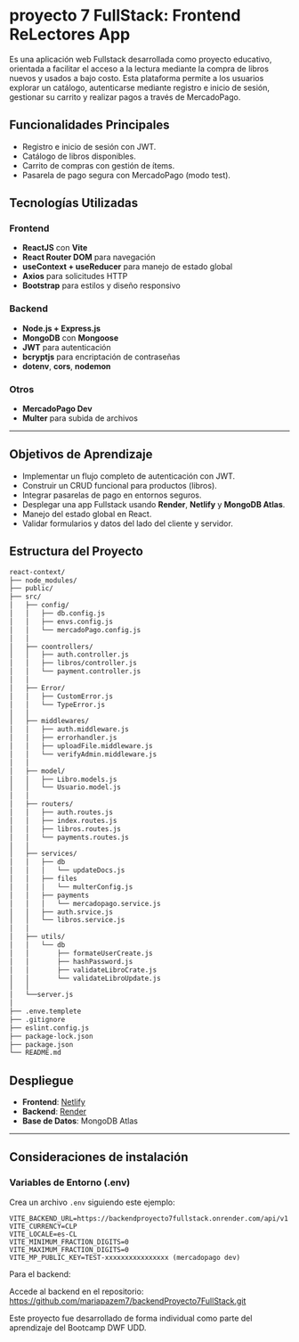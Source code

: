 # proyecto 7 FullStack: Frontend ReLectores App

Es una aplicación web Fullstack desarrollada como proyecto educativo, orientada a facilitar el acceso a la lectura mediante la compra de libros nuevos y usados a bajo costo. Esta plataforma permite a los usuarios explorar un catálogo, autenticarse mediante registro e inicio de sesión, gestionar su carrito y realizar pagos a través de MercadoPago.

## Funcionalidades Principales

-  Registro e inicio de sesión con JWT.
-  Catálogo de libros disponibles.
-  Carrito de compras con gestión de ítems.
-  Pasarela de pago segura con MercadoPago (modo test).

## Tecnologías Utilizadas

### Frontend
- **ReactJS** con **Vite**
- **React Router DOM** para navegación
- **useContext + useReducer** para manejo de estado global
- **Axios** para solicitudes HTTP
- **Bootstrap** para estilos y diseño responsivo

### Backend
- **Node.js + Express.js**
- **MongoDB** con **Mongoose**
- **JWT** para autenticación
- **bcryptjs** para encriptación de contraseñas
- **dotenv**, **cors**, **nodemon**

### Otros
- **MercadoPago Dev** 
- **Multer** para subida de archivos

---

## Objetivos de Aprendizaje

- Implementar un flujo completo de autenticación con JWT.
- Construir un CRUD funcional para productos (libros).
- Integrar pasarelas de pago en entornos seguros.
- Desplegar una app Fullstack usando **Render**, **Netlify** y **MongoDB Atlas**.
- Manejo del estado global en React.
- Validar formularios y datos del lado del cliente y servidor.
  
## Estructura del Proyecto

```bash
react-context/
├── node_modules/
├── public/
├── src/
│   ├── config/
│   │   ├── db.config.js
│   │   ├── envs.config.js
│   │   └── mercadoPago.config.js
│   │   
│   ├── coontrollers/
│   │   ├── auth.controller.js
│   │   ├── libros/controller.js
│   │   └── payment.controller.js
│   │   
│   ├── Error/
│   │   ├── CustomError.js
│   │   └── TypeError.js    
│   │   
│   ├── middlewares/ 
│   │   ├── auth.middleware.js
│   │   ├── errorhandler.js
│   │   ├── uploadFile.middleware.js
│   │   └── verifyAdmin.middleware.js
│   │
│   ├── model/
│   │   ├── Libro.models.js
│   │   └── Usuario.model.js
│   │
│   ├── routers/ 
│   │   ├── auth.routes.js
│   │   ├── index.routes.js
│   │   ├── libros.routes.js
│   │   └── payments.routes.js
│   │      
│   ├── services/
│   │   ├── db
│   │   │   └── updateDocs.js
│   │   ├── files
│   │   │   └── multerConfig.js
│   │   ├── payments
│   │   │   └── mercadopago.service.js
│   │   ├── auth.srvice.js
│   │   └── libros.service.js
│   │ 
│   ├── utils/
│   │   └── db
│   │       ├── formateUserCreate.js
│   │       ├── hashPassword.js
│   │       ├── validateLibroCrate.js
│   │       └── validateLibroUpdate.js
│   │        
│   └──server.js
│  
├── .enve.templete
├── .gitignore
├── eslint.config.js
├── package-lock.json
├── package.json
└── README.md


```

##  Despliegue

- **Frontend**: [Netlify](https://relectores.netlify.app)
- **Backend**: [Render](https://backendproyecto7fullstack.onrender.com)
- **Base de Datos**: MongoDB Atlas

---

## Consideraciones de instalación

### Variables de Entorno (.env)

Crea un archivo `.env` siguiendo este ejemplo:

```env
VITE_BACKEND_URL=https://backendproyecto7fullstack.onrender.com/api/v1
VITE_CURRENCY=CLP
VITE_LOCALE=es-CL
VITE_MINIMUM_FRACTION_DIGITS=0
VITE_MAXIMUM_FRACTION_DIGITS=0
VITE_MP_PUBLIC_KEY=TEST-xxxxxxxxxxxxxxxx (mercadopago dev)
```
Para el backend:

Accede al backend en el repositorio: https://github.com/mariapazem7/backendProyecto7FullStack.git

Este proyecto fue desarrollado de forma individual como parte del aprendizaje del Bootcamp DWF UDD.
